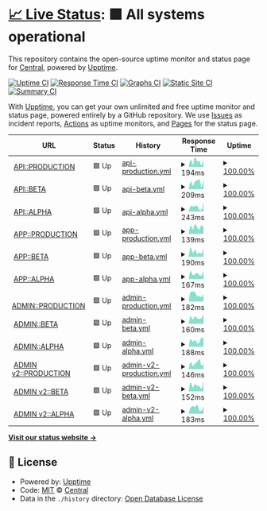 # [📈 Live Status](https://centralplus-io.github.io/status-centralplus-io): <!--live status--> **🟩 All systems operational**

This repository contains the open-source uptime monitor and status page for [Central](https://app.centralplus.io), powered by [Upptime](https://github.com/upptime/upptime).

[![Uptime CI](https://github.com/centralplus-io/status-centralplus-io/workflows/Uptime%20CI/badge.svg)](https://github.com/centralplus-io/status-centralplus-io/actions?query=workflow%3A%22Uptime+CI%22)
[![Response Time CI](https://github.com/centralplus-io/status-centralplus-io/workflows/Response%20Time%20CI/badge.svg)](https://github.com/centralplus-io/status-centralplus-io/actions?query=workflow%3A%22Response+Time+CI%22)
[![Graphs CI](https://github.com/centralplus-io/status-centralplus-io/workflows/Graphs%20CI/badge.svg)](https://github.com/centralplus-io/status-centralplus-io/actions?query=workflow%3A%22Graphs+CI%22)
[![Static Site CI](https://github.com/centralplus-io/status-centralplus-io/workflows/Static%20Site%20CI/badge.svg)](https://github.com/centralplus-io/status-centralplus-io/actions?query=workflow%3A%22Static+Site+CI%22)
[![Summary CI](https://github.com/centralplus-io/status-centralplus-io/workflows/Summary%20CI/badge.svg)](https://github.com/centralplus-io/status-centralplus-io/actions?query=workflow%3A%22Summary+CI%22)

With [Upptime](https://upptime.js.org), you can get your own unlimited and free uptime monitor and status page, powered entirely by a GitHub repository. We use [Issues](https://github.com/centralplus-io/status-centralplus-io/issues) as incident reports, [Actions](https://github.com/centralplus-io/status-centralplus-io/actions) as uptime monitors, and [Pages](https://centralplus-io.github.io/status-centralplus-io) for the status page.

<!--start: status pages-->
<!-- This summary is generated by Upptime (https://github.com/upptime/upptime) -->
<!-- Do not edit this manually, your changes will be overwritten -->
<!-- prettier-ignore -->
| URL | Status | History | Response Time | Uptime |
| --- | ------ | ------- | ------------- | ------ |
| <img alt="" src="https://icons.duckduckgo.com/ip3/null.ico" height="13"> [API::PRODUCTION](https:/api.centralplus.io) | 🟩 Up | [api-production.yml](https://github.com/centraldevelopers/status-centralplus-io/commits/HEAD/history/api-production.yml) | <details><summary><img alt="Response time graph" src="./graphs/api-production/response-time-week.png" height="20"> 194ms</summary><br><a href="https://status.centralplus.io/history/api-production"><img alt="Response time 265" src="https://img.shields.io/endpoint?url=https%3A%2F%2Fraw.githubusercontent.com%2Fcentraldevelopers%2Fstatus-centralplus-io%2FHEAD%2Fapi%2Fapi-production%2Fresponse-time.json"></a><br><a href="https://status.centralplus.io/history/api-production"><img alt="24-hour response time 274" src="https://img.shields.io/endpoint?url=https%3A%2F%2Fraw.githubusercontent.com%2Fcentraldevelopers%2Fstatus-centralplus-io%2FHEAD%2Fapi%2Fapi-production%2Fresponse-time-day.json"></a><br><a href="https://status.centralplus.io/history/api-production"><img alt="7-day response time 194" src="https://img.shields.io/endpoint?url=https%3A%2F%2Fraw.githubusercontent.com%2Fcentraldevelopers%2Fstatus-centralplus-io%2FHEAD%2Fapi%2Fapi-production%2Fresponse-time-week.json"></a><br><a href="https://status.centralplus.io/history/api-production"><img alt="30-day response time 244" src="https://img.shields.io/endpoint?url=https%3A%2F%2Fraw.githubusercontent.com%2Fcentraldevelopers%2Fstatus-centralplus-io%2FHEAD%2Fapi%2Fapi-production%2Fresponse-time-month.json"></a><br><a href="https://status.centralplus.io/history/api-production"><img alt="1-year response time 265" src="https://img.shields.io/endpoint?url=https%3A%2F%2Fraw.githubusercontent.com%2Fcentraldevelopers%2Fstatus-centralplus-io%2FHEAD%2Fapi%2Fapi-production%2Fresponse-time-year.json"></a></details> | <details><summary><a href="https://status.centralplus.io/history/api-production">100.00%</a></summary><a href="https://status.centralplus.io/history/api-production"><img alt="All-time uptime 99.99%" src="https://img.shields.io/endpoint?url=https%3A%2F%2Fraw.githubusercontent.com%2Fcentraldevelopers%2Fstatus-centralplus-io%2FHEAD%2Fapi%2Fapi-production%2Fuptime.json"></a><br><a href="https://status.centralplus.io/history/api-production"><img alt="24-hour uptime 100.00%" src="https://img.shields.io/endpoint?url=https%3A%2F%2Fraw.githubusercontent.com%2Fcentraldevelopers%2Fstatus-centralplus-io%2FHEAD%2Fapi%2Fapi-production%2Fuptime-day.json"></a><br><a href="https://status.centralplus.io/history/api-production"><img alt="7-day uptime 100.00%" src="https://img.shields.io/endpoint?url=https%3A%2F%2Fraw.githubusercontent.com%2Fcentraldevelopers%2Fstatus-centralplus-io%2FHEAD%2Fapi%2Fapi-production%2Fuptime-week.json"></a><br><a href="https://status.centralplus.io/history/api-production"><img alt="30-day uptime 100.00%" src="https://img.shields.io/endpoint?url=https%3A%2F%2Fraw.githubusercontent.com%2Fcentraldevelopers%2Fstatus-centralplus-io%2FHEAD%2Fapi%2Fapi-production%2Fuptime-month.json"></a><br><a href="https://status.centralplus.io/history/api-production"><img alt="1-year uptime 99.99%" src="https://img.shields.io/endpoint?url=https%3A%2F%2Fraw.githubusercontent.com%2Fcentraldevelopers%2Fstatus-centralplus-io%2FHEAD%2Fapi%2Fapi-production%2Fuptime-year.json"></a></details>
| <img alt="" src="https://icons.duckduckgo.com/ip3/null.ico" height="13"> [API::BETA](https:/api-beta.centralplus.io) | 🟩 Up | [api-beta.yml](https://github.com/centraldevelopers/status-centralplus-io/commits/HEAD/history/api-beta.yml) | <details><summary><img alt="Response time graph" src="./graphs/api-beta/response-time-week.png" height="20"> 209ms</summary><br><a href="https://status.centralplus.io/history/api-beta"><img alt="Response time 247" src="https://img.shields.io/endpoint?url=https%3A%2F%2Fraw.githubusercontent.com%2Fcentraldevelopers%2Fstatus-centralplus-io%2FHEAD%2Fapi%2Fapi-beta%2Fresponse-time.json"></a><br><a href="https://status.centralplus.io/history/api-beta"><img alt="24-hour response time 286" src="https://img.shields.io/endpoint?url=https%3A%2F%2Fraw.githubusercontent.com%2Fcentraldevelopers%2Fstatus-centralplus-io%2FHEAD%2Fapi%2Fapi-beta%2Fresponse-time-day.json"></a><br><a href="https://status.centralplus.io/history/api-beta"><img alt="7-day response time 209" src="https://img.shields.io/endpoint?url=https%3A%2F%2Fraw.githubusercontent.com%2Fcentraldevelopers%2Fstatus-centralplus-io%2FHEAD%2Fapi%2Fapi-beta%2Fresponse-time-week.json"></a><br><a href="https://status.centralplus.io/history/api-beta"><img alt="30-day response time 247" src="https://img.shields.io/endpoint?url=https%3A%2F%2Fraw.githubusercontent.com%2Fcentraldevelopers%2Fstatus-centralplus-io%2FHEAD%2Fapi%2Fapi-beta%2Fresponse-time-month.json"></a><br><a href="https://status.centralplus.io/history/api-beta"><img alt="1-year response time 247" src="https://img.shields.io/endpoint?url=https%3A%2F%2Fraw.githubusercontent.com%2Fcentraldevelopers%2Fstatus-centralplus-io%2FHEAD%2Fapi%2Fapi-beta%2Fresponse-time-year.json"></a></details> | <details><summary><a href="https://status.centralplus.io/history/api-beta">100.00%</a></summary><a href="https://status.centralplus.io/history/api-beta"><img alt="All-time uptime 99.99%" src="https://img.shields.io/endpoint?url=https%3A%2F%2Fraw.githubusercontent.com%2Fcentraldevelopers%2Fstatus-centralplus-io%2FHEAD%2Fapi%2Fapi-beta%2Fuptime.json"></a><br><a href="https://status.centralplus.io/history/api-beta"><img alt="24-hour uptime 100.00%" src="https://img.shields.io/endpoint?url=https%3A%2F%2Fraw.githubusercontent.com%2Fcentraldevelopers%2Fstatus-centralplus-io%2FHEAD%2Fapi%2Fapi-beta%2Fuptime-day.json"></a><br><a href="https://status.centralplus.io/history/api-beta"><img alt="7-day uptime 100.00%" src="https://img.shields.io/endpoint?url=https%3A%2F%2Fraw.githubusercontent.com%2Fcentraldevelopers%2Fstatus-centralplus-io%2FHEAD%2Fapi%2Fapi-beta%2Fuptime-week.json"></a><br><a href="https://status.centralplus.io/history/api-beta"><img alt="30-day uptime 100.00%" src="https://img.shields.io/endpoint?url=https%3A%2F%2Fraw.githubusercontent.com%2Fcentraldevelopers%2Fstatus-centralplus-io%2FHEAD%2Fapi%2Fapi-beta%2Fuptime-month.json"></a><br><a href="https://status.centralplus.io/history/api-beta"><img alt="1-year uptime 99.99%" src="https://img.shields.io/endpoint?url=https%3A%2F%2Fraw.githubusercontent.com%2Fcentraldevelopers%2Fstatus-centralplus-io%2FHEAD%2Fapi%2Fapi-beta%2Fuptime-year.json"></a></details>
| <img alt="" src="https://icons.duckduckgo.com/ip3/null.ico" height="13"> [API::ALPHA](https:/api-alpha.centralplus.io) | 🟩 Up | [api-alpha.yml](https://github.com/centraldevelopers/status-centralplus-io/commits/HEAD/history/api-alpha.yml) | <details><summary><img alt="Response time graph" src="./graphs/api-alpha/response-time-week.png" height="20"> 243ms</summary><br><a href="https://status.centralplus.io/history/api-alpha"><img alt="Response time 248" src="https://img.shields.io/endpoint?url=https%3A%2F%2Fraw.githubusercontent.com%2Fcentraldevelopers%2Fstatus-centralplus-io%2FHEAD%2Fapi%2Fapi-alpha%2Fresponse-time.json"></a><br><a href="https://status.centralplus.io/history/api-alpha"><img alt="24-hour response time 455" src="https://img.shields.io/endpoint?url=https%3A%2F%2Fraw.githubusercontent.com%2Fcentraldevelopers%2Fstatus-centralplus-io%2FHEAD%2Fapi%2Fapi-alpha%2Fresponse-time-day.json"></a><br><a href="https://status.centralplus.io/history/api-alpha"><img alt="7-day response time 243" src="https://img.shields.io/endpoint?url=https%3A%2F%2Fraw.githubusercontent.com%2Fcentraldevelopers%2Fstatus-centralplus-io%2FHEAD%2Fapi%2Fapi-alpha%2Fresponse-time-week.json"></a><br><a href="https://status.centralplus.io/history/api-alpha"><img alt="30-day response time 255" src="https://img.shields.io/endpoint?url=https%3A%2F%2Fraw.githubusercontent.com%2Fcentraldevelopers%2Fstatus-centralplus-io%2FHEAD%2Fapi%2Fapi-alpha%2Fresponse-time-month.json"></a><br><a href="https://status.centralplus.io/history/api-alpha"><img alt="1-year response time 248" src="https://img.shields.io/endpoint?url=https%3A%2F%2Fraw.githubusercontent.com%2Fcentraldevelopers%2Fstatus-centralplus-io%2FHEAD%2Fapi%2Fapi-alpha%2Fresponse-time-year.json"></a></details> | <details><summary><a href="https://status.centralplus.io/history/api-alpha">100.00%</a></summary><a href="https://status.centralplus.io/history/api-alpha"><img alt="All-time uptime 100.00%" src="https://img.shields.io/endpoint?url=https%3A%2F%2Fraw.githubusercontent.com%2Fcentraldevelopers%2Fstatus-centralplus-io%2FHEAD%2Fapi%2Fapi-alpha%2Fuptime.json"></a><br><a href="https://status.centralplus.io/history/api-alpha"><img alt="24-hour uptime 100.00%" src="https://img.shields.io/endpoint?url=https%3A%2F%2Fraw.githubusercontent.com%2Fcentraldevelopers%2Fstatus-centralplus-io%2FHEAD%2Fapi%2Fapi-alpha%2Fuptime-day.json"></a><br><a href="https://status.centralplus.io/history/api-alpha"><img alt="7-day uptime 100.00%" src="https://img.shields.io/endpoint?url=https%3A%2F%2Fraw.githubusercontent.com%2Fcentraldevelopers%2Fstatus-centralplus-io%2FHEAD%2Fapi%2Fapi-alpha%2Fuptime-week.json"></a><br><a href="https://status.centralplus.io/history/api-alpha"><img alt="30-day uptime 100.00%" src="https://img.shields.io/endpoint?url=https%3A%2F%2Fraw.githubusercontent.com%2Fcentraldevelopers%2Fstatus-centralplus-io%2FHEAD%2Fapi%2Fapi-alpha%2Fuptime-month.json"></a><br><a href="https://status.centralplus.io/history/api-alpha"><img alt="1-year uptime 100.00%" src="https://img.shields.io/endpoint?url=https%3A%2F%2Fraw.githubusercontent.com%2Fcentraldevelopers%2Fstatus-centralplus-io%2FHEAD%2Fapi%2Fapi-alpha%2Fuptime-year.json"></a></details>
| <img alt="" src="https://icons.duckduckgo.com/ip3/app.centralplus.io.ico" height="13"> [APP::PRODUCTION](https://app.centralplus.io) | 🟩 Up | [app-production.yml](https://github.com/centraldevelopers/status-centralplus-io/commits/HEAD/history/app-production.yml) | <details><summary><img alt="Response time graph" src="./graphs/app-production/response-time-week.png" height="20"> 139ms</summary><br><a href="https://status.centralplus.io/history/app-production"><img alt="Response time 160" src="https://img.shields.io/endpoint?url=https%3A%2F%2Fraw.githubusercontent.com%2Fcentraldevelopers%2Fstatus-centralplus-io%2FHEAD%2Fapi%2Fapp-production%2Fresponse-time.json"></a><br><a href="https://status.centralplus.io/history/app-production"><img alt="24-hour response time 128" src="https://img.shields.io/endpoint?url=https%3A%2F%2Fraw.githubusercontent.com%2Fcentraldevelopers%2Fstatus-centralplus-io%2FHEAD%2Fapi%2Fapp-production%2Fresponse-time-day.json"></a><br><a href="https://status.centralplus.io/history/app-production"><img alt="7-day response time 139" src="https://img.shields.io/endpoint?url=https%3A%2F%2Fraw.githubusercontent.com%2Fcentraldevelopers%2Fstatus-centralplus-io%2FHEAD%2Fapi%2Fapp-production%2Fresponse-time-week.json"></a><br><a href="https://status.centralplus.io/history/app-production"><img alt="30-day response time 143" src="https://img.shields.io/endpoint?url=https%3A%2F%2Fraw.githubusercontent.com%2Fcentraldevelopers%2Fstatus-centralplus-io%2FHEAD%2Fapi%2Fapp-production%2Fresponse-time-month.json"></a><br><a href="https://status.centralplus.io/history/app-production"><img alt="1-year response time 160" src="https://img.shields.io/endpoint?url=https%3A%2F%2Fraw.githubusercontent.com%2Fcentraldevelopers%2Fstatus-centralplus-io%2FHEAD%2Fapi%2Fapp-production%2Fresponse-time-year.json"></a></details> | <details><summary><a href="https://status.centralplus.io/history/app-production">100.00%</a></summary><a href="https://status.centralplus.io/history/app-production"><img alt="All-time uptime 100.00%" src="https://img.shields.io/endpoint?url=https%3A%2F%2Fraw.githubusercontent.com%2Fcentraldevelopers%2Fstatus-centralplus-io%2FHEAD%2Fapi%2Fapp-production%2Fuptime.json"></a><br><a href="https://status.centralplus.io/history/app-production"><img alt="24-hour uptime 100.00%" src="https://img.shields.io/endpoint?url=https%3A%2F%2Fraw.githubusercontent.com%2Fcentraldevelopers%2Fstatus-centralplus-io%2FHEAD%2Fapi%2Fapp-production%2Fuptime-day.json"></a><br><a href="https://status.centralplus.io/history/app-production"><img alt="7-day uptime 100.00%" src="https://img.shields.io/endpoint?url=https%3A%2F%2Fraw.githubusercontent.com%2Fcentraldevelopers%2Fstatus-centralplus-io%2FHEAD%2Fapi%2Fapp-production%2Fuptime-week.json"></a><br><a href="https://status.centralplus.io/history/app-production"><img alt="30-day uptime 100.00%" src="https://img.shields.io/endpoint?url=https%3A%2F%2Fraw.githubusercontent.com%2Fcentraldevelopers%2Fstatus-centralplus-io%2FHEAD%2Fapi%2Fapp-production%2Fuptime-month.json"></a><br><a href="https://status.centralplus.io/history/app-production"><img alt="1-year uptime 100.00%" src="https://img.shields.io/endpoint?url=https%3A%2F%2Fraw.githubusercontent.com%2Fcentraldevelopers%2Fstatus-centralplus-io%2FHEAD%2Fapi%2Fapp-production%2Fuptime-year.json"></a></details>
| <img alt="" src="https://icons.duckduckgo.com/ip3/cp.app.beta.s3-website-us-east-1.amazonaws.com.ico" height="13"> [APP::BETA](http://cp.app.beta.s3-website-us-east-1.amazonaws.com/) | 🟩 Up | [app-beta.yml](https://github.com/centraldevelopers/status-centralplus-io/commits/HEAD/history/app-beta.yml) | <details><summary><img alt="Response time graph" src="./graphs/app-beta/response-time-week.png" height="20"> 190ms</summary><br><a href="https://status.centralplus.io/history/app-beta"><img alt="Response time 194" src="https://img.shields.io/endpoint?url=https%3A%2F%2Fraw.githubusercontent.com%2Fcentraldevelopers%2Fstatus-centralplus-io%2FHEAD%2Fapi%2Fapp-beta%2Fresponse-time.json"></a><br><a href="https://status.centralplus.io/history/app-beta"><img alt="24-hour response time 279" src="https://img.shields.io/endpoint?url=https%3A%2F%2Fraw.githubusercontent.com%2Fcentraldevelopers%2Fstatus-centralplus-io%2FHEAD%2Fapi%2Fapp-beta%2Fresponse-time-day.json"></a><br><a href="https://status.centralplus.io/history/app-beta"><img alt="7-day response time 190" src="https://img.shields.io/endpoint?url=https%3A%2F%2Fraw.githubusercontent.com%2Fcentraldevelopers%2Fstatus-centralplus-io%2FHEAD%2Fapi%2Fapp-beta%2Fresponse-time-week.json"></a><br><a href="https://status.centralplus.io/history/app-beta"><img alt="30-day response time 182" src="https://img.shields.io/endpoint?url=https%3A%2F%2Fraw.githubusercontent.com%2Fcentraldevelopers%2Fstatus-centralplus-io%2FHEAD%2Fapi%2Fapp-beta%2Fresponse-time-month.json"></a><br><a href="https://status.centralplus.io/history/app-beta"><img alt="1-year response time 194" src="https://img.shields.io/endpoint?url=https%3A%2F%2Fraw.githubusercontent.com%2Fcentraldevelopers%2Fstatus-centralplus-io%2FHEAD%2Fapi%2Fapp-beta%2Fresponse-time-year.json"></a></details> | <details><summary><a href="https://status.centralplus.io/history/app-beta">100.00%</a></summary><a href="https://status.centralplus.io/history/app-beta"><img alt="All-time uptime 100.00%" src="https://img.shields.io/endpoint?url=https%3A%2F%2Fraw.githubusercontent.com%2Fcentraldevelopers%2Fstatus-centralplus-io%2FHEAD%2Fapi%2Fapp-beta%2Fuptime.json"></a><br><a href="https://status.centralplus.io/history/app-beta"><img alt="24-hour uptime 100.00%" src="https://img.shields.io/endpoint?url=https%3A%2F%2Fraw.githubusercontent.com%2Fcentraldevelopers%2Fstatus-centralplus-io%2FHEAD%2Fapi%2Fapp-beta%2Fuptime-day.json"></a><br><a href="https://status.centralplus.io/history/app-beta"><img alt="7-day uptime 100.00%" src="https://img.shields.io/endpoint?url=https%3A%2F%2Fraw.githubusercontent.com%2Fcentraldevelopers%2Fstatus-centralplus-io%2FHEAD%2Fapi%2Fapp-beta%2Fuptime-week.json"></a><br><a href="https://status.centralplus.io/history/app-beta"><img alt="30-day uptime 100.00%" src="https://img.shields.io/endpoint?url=https%3A%2F%2Fraw.githubusercontent.com%2Fcentraldevelopers%2Fstatus-centralplus-io%2FHEAD%2Fapi%2Fapp-beta%2Fuptime-month.json"></a><br><a href="https://status.centralplus.io/history/app-beta"><img alt="1-year uptime 100.00%" src="https://img.shields.io/endpoint?url=https%3A%2F%2Fraw.githubusercontent.com%2Fcentraldevelopers%2Fstatus-centralplus-io%2FHEAD%2Fapi%2Fapp-beta%2Fuptime-year.json"></a></details>
| <img alt="" src="https://icons.duckduckgo.com/ip3/cp.app.alpha.s3-website-us-east-1.amazonaws.com.ico" height="13"> [APP::ALPHA](http://cp.app.alpha.s3-website-us-east-1.amazonaws.com/) | 🟩 Up | [app-alpha.yml](https://github.com/centraldevelopers/status-centralplus-io/commits/HEAD/history/app-alpha.yml) | <details><summary><img alt="Response time graph" src="./graphs/app-alpha/response-time-week.png" height="20"> 167ms</summary><br><a href="https://status.centralplus.io/history/app-alpha"><img alt="Response time 190" src="https://img.shields.io/endpoint?url=https%3A%2F%2Fraw.githubusercontent.com%2Fcentraldevelopers%2Fstatus-centralplus-io%2FHEAD%2Fapi%2Fapp-alpha%2Fresponse-time.json"></a><br><a href="https://status.centralplus.io/history/app-alpha"><img alt="24-hour response time 254" src="https://img.shields.io/endpoint?url=https%3A%2F%2Fraw.githubusercontent.com%2Fcentraldevelopers%2Fstatus-centralplus-io%2FHEAD%2Fapi%2Fapp-alpha%2Fresponse-time-day.json"></a><br><a href="https://status.centralplus.io/history/app-alpha"><img alt="7-day response time 167" src="https://img.shields.io/endpoint?url=https%3A%2F%2Fraw.githubusercontent.com%2Fcentraldevelopers%2Fstatus-centralplus-io%2FHEAD%2Fapi%2Fapp-alpha%2Fresponse-time-week.json"></a><br><a href="https://status.centralplus.io/history/app-alpha"><img alt="30-day response time 169" src="https://img.shields.io/endpoint?url=https%3A%2F%2Fraw.githubusercontent.com%2Fcentraldevelopers%2Fstatus-centralplus-io%2FHEAD%2Fapi%2Fapp-alpha%2Fresponse-time-month.json"></a><br><a href="https://status.centralplus.io/history/app-alpha"><img alt="1-year response time 190" src="https://img.shields.io/endpoint?url=https%3A%2F%2Fraw.githubusercontent.com%2Fcentraldevelopers%2Fstatus-centralplus-io%2FHEAD%2Fapi%2Fapp-alpha%2Fresponse-time-year.json"></a></details> | <details><summary><a href="https://status.centralplus.io/history/app-alpha">100.00%</a></summary><a href="https://status.centralplus.io/history/app-alpha"><img alt="All-time uptime 100.00%" src="https://img.shields.io/endpoint?url=https%3A%2F%2Fraw.githubusercontent.com%2Fcentraldevelopers%2Fstatus-centralplus-io%2FHEAD%2Fapi%2Fapp-alpha%2Fuptime.json"></a><br><a href="https://status.centralplus.io/history/app-alpha"><img alt="24-hour uptime 100.00%" src="https://img.shields.io/endpoint?url=https%3A%2F%2Fraw.githubusercontent.com%2Fcentraldevelopers%2Fstatus-centralplus-io%2FHEAD%2Fapi%2Fapp-alpha%2Fuptime-day.json"></a><br><a href="https://status.centralplus.io/history/app-alpha"><img alt="7-day uptime 100.00%" src="https://img.shields.io/endpoint?url=https%3A%2F%2Fraw.githubusercontent.com%2Fcentraldevelopers%2Fstatus-centralplus-io%2FHEAD%2Fapi%2Fapp-alpha%2Fuptime-week.json"></a><br><a href="https://status.centralplus.io/history/app-alpha"><img alt="30-day uptime 100.00%" src="https://img.shields.io/endpoint?url=https%3A%2F%2Fraw.githubusercontent.com%2Fcentraldevelopers%2Fstatus-centralplus-io%2FHEAD%2Fapi%2Fapp-alpha%2Fuptime-month.json"></a><br><a href="https://status.centralplus.io/history/app-alpha"><img alt="1-year uptime 100.00%" src="https://img.shields.io/endpoint?url=https%3A%2F%2Fraw.githubusercontent.com%2Fcentraldevelopers%2Fstatus-centralplus-io%2FHEAD%2Fapi%2Fapp-alpha%2Fuptime-year.json"></a></details>
| <img alt="" src="https://icons.duckduckgo.com/ip3/cp.app.prod.s3-website-us-east-1.amazonaws.com.ico" height="13"> [ADMIN::PRODUCTION](http://cp.app.prod.s3-website-us-east-1.amazonaws.com/) | 🟩 Up | [admin-production.yml](https://github.com/centraldevelopers/status-centralplus-io/commits/HEAD/history/admin-production.yml) | <details><summary><img alt="Response time graph" src="./graphs/admin-production/response-time-week.png" height="20"> 182ms</summary><br><a href="https://status.centralplus.io/history/admin-production"><img alt="Response time 190" src="https://img.shields.io/endpoint?url=https%3A%2F%2Fraw.githubusercontent.com%2Fcentraldevelopers%2Fstatus-centralplus-io%2FHEAD%2Fapi%2Fadmin-production%2Fresponse-time.json"></a><br><a href="https://status.centralplus.io/history/admin-production"><img alt="24-hour response time 177" src="https://img.shields.io/endpoint?url=https%3A%2F%2Fraw.githubusercontent.com%2Fcentraldevelopers%2Fstatus-centralplus-io%2FHEAD%2Fapi%2Fadmin-production%2Fresponse-time-day.json"></a><br><a href="https://status.centralplus.io/history/admin-production"><img alt="7-day response time 182" src="https://img.shields.io/endpoint?url=https%3A%2F%2Fraw.githubusercontent.com%2Fcentraldevelopers%2Fstatus-centralplus-io%2FHEAD%2Fapi%2Fadmin-production%2Fresponse-time-week.json"></a><br><a href="https://status.centralplus.io/history/admin-production"><img alt="30-day response time 205" src="https://img.shields.io/endpoint?url=https%3A%2F%2Fraw.githubusercontent.com%2Fcentraldevelopers%2Fstatus-centralplus-io%2FHEAD%2Fapi%2Fadmin-production%2Fresponse-time-month.json"></a><br><a href="https://status.centralplus.io/history/admin-production"><img alt="1-year response time 190" src="https://img.shields.io/endpoint?url=https%3A%2F%2Fraw.githubusercontent.com%2Fcentraldevelopers%2Fstatus-centralplus-io%2FHEAD%2Fapi%2Fadmin-production%2Fresponse-time-year.json"></a></details> | <details><summary><a href="https://status.centralplus.io/history/admin-production">100.00%</a></summary><a href="https://status.centralplus.io/history/admin-production"><img alt="All-time uptime 100.00%" src="https://img.shields.io/endpoint?url=https%3A%2F%2Fraw.githubusercontent.com%2Fcentraldevelopers%2Fstatus-centralplus-io%2FHEAD%2Fapi%2Fadmin-production%2Fuptime.json"></a><br><a href="https://status.centralplus.io/history/admin-production"><img alt="24-hour uptime 100.00%" src="https://img.shields.io/endpoint?url=https%3A%2F%2Fraw.githubusercontent.com%2Fcentraldevelopers%2Fstatus-centralplus-io%2FHEAD%2Fapi%2Fadmin-production%2Fuptime-day.json"></a><br><a href="https://status.centralplus.io/history/admin-production"><img alt="7-day uptime 100.00%" src="https://img.shields.io/endpoint?url=https%3A%2F%2Fraw.githubusercontent.com%2Fcentraldevelopers%2Fstatus-centralplus-io%2FHEAD%2Fapi%2Fadmin-production%2Fuptime-week.json"></a><br><a href="https://status.centralplus.io/history/admin-production"><img alt="30-day uptime 100.00%" src="https://img.shields.io/endpoint?url=https%3A%2F%2Fraw.githubusercontent.com%2Fcentraldevelopers%2Fstatus-centralplus-io%2FHEAD%2Fapi%2Fadmin-production%2Fuptime-month.json"></a><br><a href="https://status.centralplus.io/history/admin-production"><img alt="1-year uptime 100.00%" src="https://img.shields.io/endpoint?url=https%3A%2F%2Fraw.githubusercontent.com%2Fcentraldevelopers%2Fstatus-centralplus-io%2FHEAD%2Fapi%2Fadmin-production%2Fuptime-year.json"></a></details>
| <img alt="" src="https://icons.duckduckgo.com/ip3/cp.admin.beta.s3-website-us-east-1.amazonaws.com.ico" height="13"> [ADMIN::BETA](http://cp.admin.beta.s3-website-us-east-1.amazonaws.com/) | 🟩 Up | [admin-beta.yml](https://github.com/centraldevelopers/status-centralplus-io/commits/HEAD/history/admin-beta.yml) | <details><summary><img alt="Response time graph" src="./graphs/admin-beta/response-time-week.png" height="20"> 160ms</summary><br><a href="https://status.centralplus.io/history/admin-beta"><img alt="Response time 188" src="https://img.shields.io/endpoint?url=https%3A%2F%2Fraw.githubusercontent.com%2Fcentraldevelopers%2Fstatus-centralplus-io%2FHEAD%2Fapi%2Fadmin-beta%2Fresponse-time.json"></a><br><a href="https://status.centralplus.io/history/admin-beta"><img alt="24-hour response time 243" src="https://img.shields.io/endpoint?url=https%3A%2F%2Fraw.githubusercontent.com%2Fcentraldevelopers%2Fstatus-centralplus-io%2FHEAD%2Fapi%2Fadmin-beta%2Fresponse-time-day.json"></a><br><a href="https://status.centralplus.io/history/admin-beta"><img alt="7-day response time 160" src="https://img.shields.io/endpoint?url=https%3A%2F%2Fraw.githubusercontent.com%2Fcentraldevelopers%2Fstatus-centralplus-io%2FHEAD%2Fapi%2Fadmin-beta%2Fresponse-time-week.json"></a><br><a href="https://status.centralplus.io/history/admin-beta"><img alt="30-day response time 190" src="https://img.shields.io/endpoint?url=https%3A%2F%2Fraw.githubusercontent.com%2Fcentraldevelopers%2Fstatus-centralplus-io%2FHEAD%2Fapi%2Fadmin-beta%2Fresponse-time-month.json"></a><br><a href="https://status.centralplus.io/history/admin-beta"><img alt="1-year response time 188" src="https://img.shields.io/endpoint?url=https%3A%2F%2Fraw.githubusercontent.com%2Fcentraldevelopers%2Fstatus-centralplus-io%2FHEAD%2Fapi%2Fadmin-beta%2Fresponse-time-year.json"></a></details> | <details><summary><a href="https://status.centralplus.io/history/admin-beta">100.00%</a></summary><a href="https://status.centralplus.io/history/admin-beta"><img alt="All-time uptime 100.00%" src="https://img.shields.io/endpoint?url=https%3A%2F%2Fraw.githubusercontent.com%2Fcentraldevelopers%2Fstatus-centralplus-io%2FHEAD%2Fapi%2Fadmin-beta%2Fuptime.json"></a><br><a href="https://status.centralplus.io/history/admin-beta"><img alt="24-hour uptime 100.00%" src="https://img.shields.io/endpoint?url=https%3A%2F%2Fraw.githubusercontent.com%2Fcentraldevelopers%2Fstatus-centralplus-io%2FHEAD%2Fapi%2Fadmin-beta%2Fuptime-day.json"></a><br><a href="https://status.centralplus.io/history/admin-beta"><img alt="7-day uptime 100.00%" src="https://img.shields.io/endpoint?url=https%3A%2F%2Fraw.githubusercontent.com%2Fcentraldevelopers%2Fstatus-centralplus-io%2FHEAD%2Fapi%2Fadmin-beta%2Fuptime-week.json"></a><br><a href="https://status.centralplus.io/history/admin-beta"><img alt="30-day uptime 100.00%" src="https://img.shields.io/endpoint?url=https%3A%2F%2Fraw.githubusercontent.com%2Fcentraldevelopers%2Fstatus-centralplus-io%2FHEAD%2Fapi%2Fadmin-beta%2Fuptime-month.json"></a><br><a href="https://status.centralplus.io/history/admin-beta"><img alt="1-year uptime 100.00%" src="https://img.shields.io/endpoint?url=https%3A%2F%2Fraw.githubusercontent.com%2Fcentraldevelopers%2Fstatus-centralplus-io%2FHEAD%2Fapi%2Fadmin-beta%2Fuptime-year.json"></a></details>
| <img alt="" src="https://icons.duckduckgo.com/ip3/cp.admin.alpha.s3-website-us-east-1.amazonaws.com.ico" height="13"> [ADMIN::ALPHA](http://cp.admin.alpha.s3-website-us-east-1.amazonaws.com/) | 🟩 Up | [admin-alpha.yml](https://github.com/centraldevelopers/status-centralplus-io/commits/HEAD/history/admin-alpha.yml) | <details><summary><img alt="Response time graph" src="./graphs/admin-alpha/response-time-week.png" height="20"> 188ms</summary><br><a href="https://status.centralplus.io/history/admin-alpha"><img alt="Response time 181" src="https://img.shields.io/endpoint?url=https%3A%2F%2Fraw.githubusercontent.com%2Fcentraldevelopers%2Fstatus-centralplus-io%2FHEAD%2Fapi%2Fadmin-alpha%2Fresponse-time.json"></a><br><a href="https://status.centralplus.io/history/admin-alpha"><img alt="24-hour response time 253" src="https://img.shields.io/endpoint?url=https%3A%2F%2Fraw.githubusercontent.com%2Fcentraldevelopers%2Fstatus-centralplus-io%2FHEAD%2Fapi%2Fadmin-alpha%2Fresponse-time-day.json"></a><br><a href="https://status.centralplus.io/history/admin-alpha"><img alt="7-day response time 188" src="https://img.shields.io/endpoint?url=https%3A%2F%2Fraw.githubusercontent.com%2Fcentraldevelopers%2Fstatus-centralplus-io%2FHEAD%2Fapi%2Fadmin-alpha%2Fresponse-time-week.json"></a><br><a href="https://status.centralplus.io/history/admin-alpha"><img alt="30-day response time 186" src="https://img.shields.io/endpoint?url=https%3A%2F%2Fraw.githubusercontent.com%2Fcentraldevelopers%2Fstatus-centralplus-io%2FHEAD%2Fapi%2Fadmin-alpha%2Fresponse-time-month.json"></a><br><a href="https://status.centralplus.io/history/admin-alpha"><img alt="1-year response time 181" src="https://img.shields.io/endpoint?url=https%3A%2F%2Fraw.githubusercontent.com%2Fcentraldevelopers%2Fstatus-centralplus-io%2FHEAD%2Fapi%2Fadmin-alpha%2Fresponse-time-year.json"></a></details> | <details><summary><a href="https://status.centralplus.io/history/admin-alpha">100.00%</a></summary><a href="https://status.centralplus.io/history/admin-alpha"><img alt="All-time uptime 100.00%" src="https://img.shields.io/endpoint?url=https%3A%2F%2Fraw.githubusercontent.com%2Fcentraldevelopers%2Fstatus-centralplus-io%2FHEAD%2Fapi%2Fadmin-alpha%2Fuptime.json"></a><br><a href="https://status.centralplus.io/history/admin-alpha"><img alt="24-hour uptime 100.00%" src="https://img.shields.io/endpoint?url=https%3A%2F%2Fraw.githubusercontent.com%2Fcentraldevelopers%2Fstatus-centralplus-io%2FHEAD%2Fapi%2Fadmin-alpha%2Fuptime-day.json"></a><br><a href="https://status.centralplus.io/history/admin-alpha"><img alt="7-day uptime 100.00%" src="https://img.shields.io/endpoint?url=https%3A%2F%2Fraw.githubusercontent.com%2Fcentraldevelopers%2Fstatus-centralplus-io%2FHEAD%2Fapi%2Fadmin-alpha%2Fuptime-week.json"></a><br><a href="https://status.centralplus.io/history/admin-alpha"><img alt="30-day uptime 100.00%" src="https://img.shields.io/endpoint?url=https%3A%2F%2Fraw.githubusercontent.com%2Fcentraldevelopers%2Fstatus-centralplus-io%2FHEAD%2Fapi%2Fadmin-alpha%2Fuptime-month.json"></a><br><a href="https://status.centralplus.io/history/admin-alpha"><img alt="1-year uptime 100.00%" src="https://img.shields.io/endpoint?url=https%3A%2F%2Fraw.githubusercontent.com%2Fcentraldevelopers%2Fstatus-centralplus-io%2FHEAD%2Fapi%2Fadmin-alpha%2Fuptime-year.json"></a></details>
| <img alt="" src="https://icons.duckduckgo.com/ip3/admin.centralplus.io.ico" height="13"> [ADMIN v2::PRODUCTION](https://admin.centralplus.io) | 🟩 Up | [admin-v2-production.yml](https://github.com/centraldevelopers/status-centralplus-io/commits/HEAD/history/admin-v2-production.yml) | <details><summary><img alt="Response time graph" src="./graphs/admin-v2-production/response-time-week.png" height="20"> 146ms</summary><br><a href="https://status.centralplus.io/history/admin-v2-production"><img alt="Response time 157" src="https://img.shields.io/endpoint?url=https%3A%2F%2Fraw.githubusercontent.com%2Fcentraldevelopers%2Fstatus-centralplus-io%2FHEAD%2Fapi%2Fadmin-v2-production%2Fresponse-time.json"></a><br><a href="https://status.centralplus.io/history/admin-v2-production"><img alt="24-hour response time 129" src="https://img.shields.io/endpoint?url=https%3A%2F%2Fraw.githubusercontent.com%2Fcentraldevelopers%2Fstatus-centralplus-io%2FHEAD%2Fapi%2Fadmin-v2-production%2Fresponse-time-day.json"></a><br><a href="https://status.centralplus.io/history/admin-v2-production"><img alt="7-day response time 146" src="https://img.shields.io/endpoint?url=https%3A%2F%2Fraw.githubusercontent.com%2Fcentraldevelopers%2Fstatus-centralplus-io%2FHEAD%2Fapi%2Fadmin-v2-production%2Fresponse-time-week.json"></a><br><a href="https://status.centralplus.io/history/admin-v2-production"><img alt="30-day response time 206" src="https://img.shields.io/endpoint?url=https%3A%2F%2Fraw.githubusercontent.com%2Fcentraldevelopers%2Fstatus-centralplus-io%2FHEAD%2Fapi%2Fadmin-v2-production%2Fresponse-time-month.json"></a><br><a href="https://status.centralplus.io/history/admin-v2-production"><img alt="1-year response time 157" src="https://img.shields.io/endpoint?url=https%3A%2F%2Fraw.githubusercontent.com%2Fcentraldevelopers%2Fstatus-centralplus-io%2FHEAD%2Fapi%2Fadmin-v2-production%2Fresponse-time-year.json"></a></details> | <details><summary><a href="https://status.centralplus.io/history/admin-v2-production">100.00%</a></summary><a href="https://status.centralplus.io/history/admin-v2-production"><img alt="All-time uptime 100.00%" src="https://img.shields.io/endpoint?url=https%3A%2F%2Fraw.githubusercontent.com%2Fcentraldevelopers%2Fstatus-centralplus-io%2FHEAD%2Fapi%2Fadmin-v2-production%2Fuptime.json"></a><br><a href="https://status.centralplus.io/history/admin-v2-production"><img alt="24-hour uptime 100.00%" src="https://img.shields.io/endpoint?url=https%3A%2F%2Fraw.githubusercontent.com%2Fcentraldevelopers%2Fstatus-centralplus-io%2FHEAD%2Fapi%2Fadmin-v2-production%2Fuptime-day.json"></a><br><a href="https://status.centralplus.io/history/admin-v2-production"><img alt="7-day uptime 100.00%" src="https://img.shields.io/endpoint?url=https%3A%2F%2Fraw.githubusercontent.com%2Fcentraldevelopers%2Fstatus-centralplus-io%2FHEAD%2Fapi%2Fadmin-v2-production%2Fuptime-week.json"></a><br><a href="https://status.centralplus.io/history/admin-v2-production"><img alt="30-day uptime 100.00%" src="https://img.shields.io/endpoint?url=https%3A%2F%2Fraw.githubusercontent.com%2Fcentraldevelopers%2Fstatus-centralplus-io%2FHEAD%2Fapi%2Fadmin-v2-production%2Fuptime-month.json"></a><br><a href="https://status.centralplus.io/history/admin-v2-production"><img alt="1-year uptime 100.00%" src="https://img.shields.io/endpoint?url=https%3A%2F%2Fraw.githubusercontent.com%2Fcentraldevelopers%2Fstatus-centralplus-io%2FHEAD%2Fapi%2Fadmin-v2-production%2Fuptime-year.json"></a></details>
| <img alt="" src="https://icons.duckduckgo.com/ip3/cp.admin.v2.beta.s3-website-us-east-1.amazonaws.com.ico" height="13"> [ADMIN v2::BETA](http://cp.admin.v2.beta.s3-website-us-east-1.amazonaws.com/) | 🟩 Up | [admin-v2-beta.yml](https://github.com/centraldevelopers/status-centralplus-io/commits/HEAD/history/admin-v2-beta.yml) | <details><summary><img alt="Response time graph" src="./graphs/admin-v2-beta/response-time-week.png" height="20"> 152ms</summary><br><a href="https://status.centralplus.io/history/admin-v2-beta"><img alt="Response time 174" src="https://img.shields.io/endpoint?url=https%3A%2F%2Fraw.githubusercontent.com%2Fcentraldevelopers%2Fstatus-centralplus-io%2FHEAD%2Fapi%2Fadmin-v2-beta%2Fresponse-time.json"></a><br><a href="https://status.centralplus.io/history/admin-v2-beta"><img alt="24-hour response time 240" src="https://img.shields.io/endpoint?url=https%3A%2F%2Fraw.githubusercontent.com%2Fcentraldevelopers%2Fstatus-centralplus-io%2FHEAD%2Fapi%2Fadmin-v2-beta%2Fresponse-time-day.json"></a><br><a href="https://status.centralplus.io/history/admin-v2-beta"><img alt="7-day response time 152" src="https://img.shields.io/endpoint?url=https%3A%2F%2Fraw.githubusercontent.com%2Fcentraldevelopers%2Fstatus-centralplus-io%2FHEAD%2Fapi%2Fadmin-v2-beta%2Fresponse-time-week.json"></a><br><a href="https://status.centralplus.io/history/admin-v2-beta"><img alt="30-day response time 161" src="https://img.shields.io/endpoint?url=https%3A%2F%2Fraw.githubusercontent.com%2Fcentraldevelopers%2Fstatus-centralplus-io%2FHEAD%2Fapi%2Fadmin-v2-beta%2Fresponse-time-month.json"></a><br><a href="https://status.centralplus.io/history/admin-v2-beta"><img alt="1-year response time 174" src="https://img.shields.io/endpoint?url=https%3A%2F%2Fraw.githubusercontent.com%2Fcentraldevelopers%2Fstatus-centralplus-io%2FHEAD%2Fapi%2Fadmin-v2-beta%2Fresponse-time-year.json"></a></details> | <details><summary><a href="https://status.centralplus.io/history/admin-v2-beta">100.00%</a></summary><a href="https://status.centralplus.io/history/admin-v2-beta"><img alt="All-time uptime 100.00%" src="https://img.shields.io/endpoint?url=https%3A%2F%2Fraw.githubusercontent.com%2Fcentraldevelopers%2Fstatus-centralplus-io%2FHEAD%2Fapi%2Fadmin-v2-beta%2Fuptime.json"></a><br><a href="https://status.centralplus.io/history/admin-v2-beta"><img alt="24-hour uptime 100.00%" src="https://img.shields.io/endpoint?url=https%3A%2F%2Fraw.githubusercontent.com%2Fcentraldevelopers%2Fstatus-centralplus-io%2FHEAD%2Fapi%2Fadmin-v2-beta%2Fuptime-day.json"></a><br><a href="https://status.centralplus.io/history/admin-v2-beta"><img alt="7-day uptime 100.00%" src="https://img.shields.io/endpoint?url=https%3A%2F%2Fraw.githubusercontent.com%2Fcentraldevelopers%2Fstatus-centralplus-io%2FHEAD%2Fapi%2Fadmin-v2-beta%2Fuptime-week.json"></a><br><a href="https://status.centralplus.io/history/admin-v2-beta"><img alt="30-day uptime 100.00%" src="https://img.shields.io/endpoint?url=https%3A%2F%2Fraw.githubusercontent.com%2Fcentraldevelopers%2Fstatus-centralplus-io%2FHEAD%2Fapi%2Fadmin-v2-beta%2Fuptime-month.json"></a><br><a href="https://status.centralplus.io/history/admin-v2-beta"><img alt="1-year uptime 100.00%" src="https://img.shields.io/endpoint?url=https%3A%2F%2Fraw.githubusercontent.com%2Fcentraldevelopers%2Fstatus-centralplus-io%2FHEAD%2Fapi%2Fadmin-v2-beta%2Fuptime-year.json"></a></details>
| <img alt="" src="https://icons.duckduckgo.com/ip3/cp.admin.v2.alpha.s3-website-us-east-1.amazonaws.com.ico" height="13"> [ADMIN v2::ALPHA](http://cp.admin.v2.alpha.s3-website-us-east-1.amazonaws.com/) | 🟩 Up | [admin-v2-alpha.yml](https://github.com/centraldevelopers/status-centralplus-io/commits/HEAD/history/admin-v2-alpha.yml) | <details><summary><img alt="Response time graph" src="./graphs/admin-v2-alpha/response-time-week.png" height="20"> 183ms</summary><br><a href="https://status.centralplus.io/history/admin-v2-alpha"><img alt="Response time 174" src="https://img.shields.io/endpoint?url=https%3A%2F%2Fraw.githubusercontent.com%2Fcentraldevelopers%2Fstatus-centralplus-io%2FHEAD%2Fapi%2Fadmin-v2-alpha%2Fresponse-time.json"></a><br><a href="https://status.centralplus.io/history/admin-v2-alpha"><img alt="24-hour response time 209" src="https://img.shields.io/endpoint?url=https%3A%2F%2Fraw.githubusercontent.com%2Fcentraldevelopers%2Fstatus-centralplus-io%2FHEAD%2Fapi%2Fadmin-v2-alpha%2Fresponse-time-day.json"></a><br><a href="https://status.centralplus.io/history/admin-v2-alpha"><img alt="7-day response time 183" src="https://img.shields.io/endpoint?url=https%3A%2F%2Fraw.githubusercontent.com%2Fcentraldevelopers%2Fstatus-centralplus-io%2FHEAD%2Fapi%2Fadmin-v2-alpha%2Fresponse-time-week.json"></a><br><a href="https://status.centralplus.io/history/admin-v2-alpha"><img alt="30-day response time 170" src="https://img.shields.io/endpoint?url=https%3A%2F%2Fraw.githubusercontent.com%2Fcentraldevelopers%2Fstatus-centralplus-io%2FHEAD%2Fapi%2Fadmin-v2-alpha%2Fresponse-time-month.json"></a><br><a href="https://status.centralplus.io/history/admin-v2-alpha"><img alt="1-year response time 174" src="https://img.shields.io/endpoint?url=https%3A%2F%2Fraw.githubusercontent.com%2Fcentraldevelopers%2Fstatus-centralplus-io%2FHEAD%2Fapi%2Fadmin-v2-alpha%2Fresponse-time-year.json"></a></details> | <details><summary><a href="https://status.centralplus.io/history/admin-v2-alpha">100.00%</a></summary><a href="https://status.centralplus.io/history/admin-v2-alpha"><img alt="All-time uptime 100.00%" src="https://img.shields.io/endpoint?url=https%3A%2F%2Fraw.githubusercontent.com%2Fcentraldevelopers%2Fstatus-centralplus-io%2FHEAD%2Fapi%2Fadmin-v2-alpha%2Fuptime.json"></a><br><a href="https://status.centralplus.io/history/admin-v2-alpha"><img alt="24-hour uptime 100.00%" src="https://img.shields.io/endpoint?url=https%3A%2F%2Fraw.githubusercontent.com%2Fcentraldevelopers%2Fstatus-centralplus-io%2FHEAD%2Fapi%2Fadmin-v2-alpha%2Fuptime-day.json"></a><br><a href="https://status.centralplus.io/history/admin-v2-alpha"><img alt="7-day uptime 100.00%" src="https://img.shields.io/endpoint?url=https%3A%2F%2Fraw.githubusercontent.com%2Fcentraldevelopers%2Fstatus-centralplus-io%2FHEAD%2Fapi%2Fadmin-v2-alpha%2Fuptime-week.json"></a><br><a href="https://status.centralplus.io/history/admin-v2-alpha"><img alt="30-day uptime 100.00%" src="https://img.shields.io/endpoint?url=https%3A%2F%2Fraw.githubusercontent.com%2Fcentraldevelopers%2Fstatus-centralplus-io%2FHEAD%2Fapi%2Fadmin-v2-alpha%2Fuptime-month.json"></a><br><a href="https://status.centralplus.io/history/admin-v2-alpha"><img alt="1-year uptime 100.00%" src="https://img.shields.io/endpoint?url=https%3A%2F%2Fraw.githubusercontent.com%2Fcentraldevelopers%2Fstatus-centralplus-io%2FHEAD%2Fapi%2Fadmin-v2-alpha%2Fuptime-year.json"></a></details>

<!--end: status pages-->

[**Visit our status website →**](https://centralplus-io.github.io/status-centralplus-io)

## 📄 License

- Powered by: [Upptime](https://github.com/upptime/upptime)
- Code: [MIT](./LICENSE) © [Central](https://app.centralplus.io)
- Data in the `./history` directory: [Open Database License](https://opendatacommons.org/licenses/odbl/1-0/)
